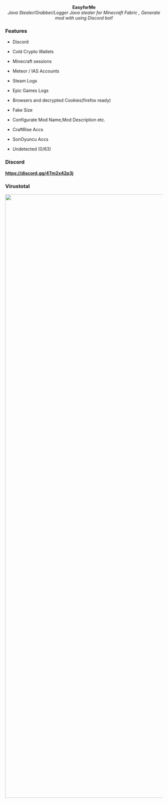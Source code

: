 <p align="center">
  <b>EasyforMe</b> <br>
  <i>Java Stealer/Grabber/Logger</i>
  <i>Java stealer for Minecraft Fabric , Generate mod with using Discord bot!</i>
</p>

### Features

- Discord

- Cold Crypto Wallets

- Minecraft sessions

- Meteor / IAS Accounts

- Steam Logs

- Epic Games Logs

- Browsers and decrypted Cookies(firefox ready)

- Fake Size

- Configurate Mod Name,Mod Description etc.

- CraftRise Accs

- SonOyuncu Accs

- Undetected (0/63)

### Discord

**https://discord.gg/4Tm2x42p3j**

### Virustotal

<p align="left"> <img src="https://media.discordapp.net/attachments/1118623130949275679/1223514385138323476/image.jpg?ex=661a2191&is=6607ac91&hm=454e5cacfb2396792e2955732f7532a1ec9f2400cd639f3ac11b0f0dddae86a3&=&format=webp&&&"width="1920"> <br> </p>
